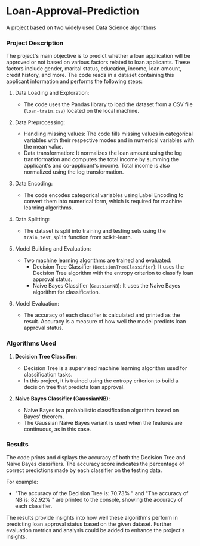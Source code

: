 # Loan-Approval-Prediction
A project based on two widely used Data Science algorithms

### Project Description

The project's main objective is to predict whether a loan application will be approved or not based on various factors related to loan applicants. These factors include gender, marital status, education, income, loan amount, credit history, and more. The code reads in a dataset containing this applicant information and performs the following steps:

1. Data Loading and Exploration:
   - The code uses the Pandas library to load the dataset from a CSV file (`loan-train.csv`) located on the local machine.

2. Data Preprocessing:
   - Handling missing values: The code fills missing values in categorical variables with their respective modes and in numerical variables with the mean value.
   - Data transformation: It normalizes the loan amount using the log transformation and computes the total income by summing the applicant's and co-applicant's income. Total income is also normalized using the log transformation.

3. Data Encoding:
   - The code encodes categorical variables using Label Encoding to convert them into numerical form, which is required for machine learning algorithms.

4. Data Splitting:
   - The dataset is split into training and testing sets using the `train_test_split` function from scikit-learn.

5. Model Building and Evaluation:
   - Two machine learning algorithms are trained and evaluated:
     - Decision Tree Classifier (`DecisionTreeClassifier`): It uses the Decision Tree algorithm with the entropy criterion to classify loan approval status.
     - Naive Bayes Classifier (`GaussianNB`): It uses the Naive Bayes algorithm for classification.

6. Model Evaluation:
   - The accuracy of each classifier is calculated and printed as the result. Accuracy is a measure of how well the model predicts loan approval status.

### Algorithms Used

1. **Decision Tree Classifier**:
   - Decision Tree is a supervised machine learning algorithm used for classification tasks.
   - In this project, it is trained using the entropy criterion to build a decision tree that predicts loan approval.

2. **Naive Bayes Classifier (GaussianNB)**:
   - Naive Bayes is a probabilistic classification algorithm based on Bayes' theorem.
   - The Gaussian Naive Bayes variant is used when the features are continuous, as in this case.

### Results

The code prints and displays the accuracy of both the Decision Tree and Naive Bayes classifiers. The accuracy score indicates the percentage of correct predictions made by each classifier on the testing data.

For example:
- "The accuracy of the Decision Tree is: 70.73% " and "The accuracy of NB is: 82.92% " are printed to the console, showing the accuracy of each classifier.

The results provide insights into how well these algorithms perform in predicting loan approval status based on the given dataset. Further evaluation metrics and analysis could be added to enhance the project's insights.
